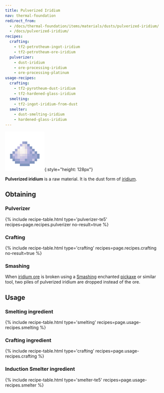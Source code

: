 ```yaml
---
title: Pulverized Iridium
nav: thermal-foundation
redirect_from:
  - /docs/thermal-foundation/items/materials/dusts/pulverized-iridium/
  - /docs/pulverized-iridium/
recipes:
  crafting:
    - tf2-petrotheum-ingot-iridium
    - tf2-petrotheum-ore-iridium
  pulverizer:
    - dust-iridium
    - ore-processing-iridium
    - ore-processing-platinum
usage-recipes:
  crafting:
    - tf2-pyrotheum-dust-iridium
    - tf2-hardened-glass-iridium
  smelting:
    - tf2-ingot-iridium-from-dust
  smelter:
    - dust-smelting-iridium
    - hardened-glass-iridium
---
```


![Pulverized iridium](/assets/images/thermal-foundation/dust-iridium.png){:style="height: 128px"}


**Pulverized iridium** is a raw material. It is the dust form of
[iridium](/docs/thermal-foundation/iridium-ingot/).


Obtaining
---------

### Pulverizer
{% include recipe-table.html type='pulverizer-te5' recipes=page.recipes.pulverizer no-result=true %}

### Crafting
{% include recipe-table.html type='crafting' recipes=page.recipes.crafting no-result=true %}

### Smashing
When [iridium ore](/docs/thermal-foundation/iridium-ore/) is broken using a
[Smashing](/docs/cofh-core/smashing/) enchanted
[pickaxe](https://minecraft.gamepedia.com/Pickaxe) or similar tool, two piles of
pulverized iridium are dropped instead of the ore.


Usage
-----

### Smelting ingredient
{% include recipe-table.html type='smelting' recipes=page.usage-recipes.smelting %}

### Crafting ingredient
{% include recipe-table.html type='crafting' recipes=page.usage-recipes.crafting %}

### Induction Smelter ingredient
{% include recipe-table.html type='smelter-te5' recipes=page.usage-recipes.smelter %}
